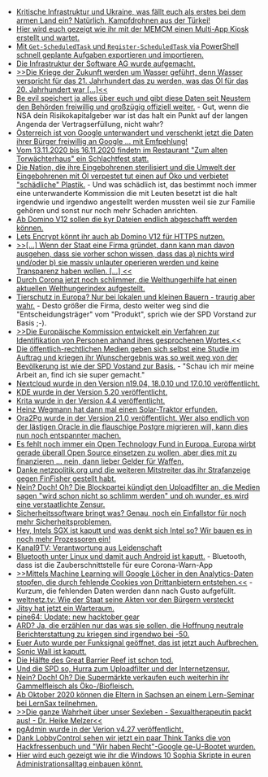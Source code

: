 * [Kritische Infrastruktur und Ukraine, was fällt euch als erstes bei dem armen Land ein? Natürlich, Kampfdrohnen aus der Türkei!](https://netzpolitik.org/2020/neuer-ruestungsdeal-ukraine-will-kampfdrohnenflotte-aus-der-tuerkei/)
* [Hier wird euch gezeigt wie ihr mit der MEMCM einen Multi-App Kiosk erstellt und wartet.](https://4sysops.com/archives/update-windows-10-multi-app-kiosk-using-run-script-in-microsoft-endpoint-configuration-manager-memcm/)
* [Mit `Get-ScheduledTask` und `Register-ScheduledTask` via PowerShell schnell geplante Aufgaben exportieren und importieren.](https://www.windowspro.de/wolfgang-sommergut/geplante-aufgaben-andere-rechner-uebertragen-powershell)
* [Die Infrastruktur der Software AG wurde aufgemacht.](https://www.bleepingcomputer.com/news/security/software-ag-it-giant-hit-with-23-million-ransom-by-clop-ransomware/)
* [>>Die Kriege der Zukunft werden um Wasser geführt, denn Wasser verspricht für das 21. Jahrhundert das zu werden, was das Öl für das 20. Jahrhundert war [...]<<](https://netzfrauen.org/2020/10/10/water-5/)
* [Be evil speichert ja alles über euch und gibt diese Daten seit Neustem den Behörden freiwillig und großzügig offiziell weiter.](https://www.golem.de/news/strafverfolgung-google-rueckt-ip-adressen-von-suchanfragen-heraus-2010-151435.html) - Gut, wenn die NSA dein Risikokapitalgeber war ist das halt ein Punkt auf der langen Angenda der Vertragserfüllung, nicht wahr?
* [Österreich ist von Google unterwandert und verschenkt jetzt die Daten ihrer Bürger freiwillig an Google ... mit Emfpehlung!](https://www.kuketz-blog.de/oesterreich-bmbwf-empfiehlt-google-in-schulen/)
* [Vom 13.11.2020 bis 16.11.2020 findetn im Restaurant "Zum alten Torwächterhaus" ein Schlachtfest statt.](https://www.fva-holzhau.de/13-bis-16-11-2020-Schlachtfest.5760-1.htm)
* [Die Nation, die ihre Eingebohrenen sterilisiert und die Umwelt der Eingebohrenen mit Öl verpestet tut einen auf Öko und verbietet "schädliche" Plastik.](https://netzfrauen.org/2020/10/11/kanada-2/) - Und was schädlich ist, das bestimmt noch immer eine unterwanderte Kommission die mit Leuten besetzt ist die halt irgendwie und irgendwo angestellt werden mussten weil sie zur Familie gehören und sonst nur noch mehr Schaden anrichten.
* [Ab Domino V12 sollen die kyr Dateien endlich abgeschafft werden können.](http://blog.nashcom.de/nashcomblog.nsf/dx/easy-kyr-file-creation-with-early-access-v12-in-production.htm)
* [Lets Encrypt könnt ihr auch ab Domino V12 für HTTPS nutzen.](http://blog.nashcom.de/nashcomblog.nsf/dx/lets-encrypt-domino-early-access-v12-in-production.htm)
* [>>[...] Wenn der Staat eine Firma gründet, dann kann man davon ausgehen, dass sie vorher schon wissen, dass das a) nichts wird und/oder b) sie massiv unlauter operieren werden und keine Transparenz haben wollen. [...] <<](https://blog.fefe.de/?ts=a17c3b75)
* [Durch Corona jetzt noch schlimmer, die Welthungerhilfe hat einen aktuellen Welthungerindex aufgestellt.](https://www.sonnenseite.com/de/umwelt/welthungerhilfe-stellt-welthunger-index-2020-vor/)
* [Tierschutz in Europa? Nur bei lokalen und kleinen Bauern - traurig aber wahr.](https://netzfrauen.org/2020/10/12/italien-2/) - Desto größer die Firma, desto weiter weg sind die "Entscheidungsträger" vom "Produkt", sprich wie der SPD Vorstand zur Basis ;-).
* [>>Die Europäische Kommission entwickelt ein Verfahren zur Identifikation von Personen anhand ihres gesprochenen Wortes.<<](https://netzpolitik.org/2020/algorithmische-ueberwachung-eu-entwickelt-abhoerplattform-mit-sprachanalyse-und-gesichtserkennung/)
* [Die öffentlich-rechtlichen Medien geben sich selbst eine Studie im Auftrag und kriegen ihr Wunschergebnis was so weit weg von der Bevölkerung ist wie der SPD Vostand zur Basis.](https://tuxproject.de/blog/2020/10/statistisch-bin-ich-super/) - "Schau ich mir meine Arbeit an, find ich sie super gemacht."
* [Nextcloud wurde in den Version n19.04, 18.0.10 und 17.0.10 veröffentlicht.](https://nextcloud.com/blog/minor-releases-19-0-4-18-0-10-and-17-0-10-are-here-end-of-support-for-17/)
* [KDE wurde in der Version 5.20 veröffentlicht.](https://www.phoronix.com/scan.php?page=news_item&px=KDE-Plasma-5.20-Released)
* [Krita wurde in der Version 4.4 veröffentlicht.](https://www.phoronix.com/scan.php?page=news_item&px=Krita-4.4-Released)
* [Heinz Wegmann hat dann mal einen Solar-Traktor erfunden.](https://www.sonnenseite.com/de/zukunft/mit-sonnenkraft-den-acker-pfluegen/)
* [Ora2Pg wurde in der Version 21.0 veröffentlicht. Wer also endlich von der lästigen Oracle in die flauschige Postgre migrieren will, kann dies nun noch entspannter machen.](https://www.postgresql.org/about/news/ora2pg-v210-has-been-released-2090/)
* [Es fehlt noch immer ein Open Technology Fund in Europa. Europa wirbt gerade überall Open Source einsetzen zu wollen, aber dies mit zu finanzieren ... nein, dann lieber Gelder für Waffen.](https://netzpolitik.org/2020/wo-bleibt-europas-open-technology-fund/)
* [Danke netzpolitik.org und die weiteren Mitstreiter das ihr Strafanzeige gegen FinFisher gestellt habt.](https://netzpolitik.org/2020/unsere-strafanzeige-razzia-bei-staatstrojaner-firma-finfisher-in-muenchen/)
* [Nein? Doch! Oh? Die Blockpartei kündigt den Uploadfilter an, die Medien sagen "wird schon nicht so schlimm werden" und oh wunder, es wird eine verstaatlichte Zensur.](https://blog.fefe.de/?ts=a1780d61)
* [Sicherheitssoftware bringt was? Genau, noch ein Einfallstor für noch mehr Sicherheitsproblemen.](https://blog.fefe.de/?ts=a178742a)
* [Hey, Intels SGX ist kaputt und was denkt sich Intel so? Wir bauen es in noch mehr Prozessoren ein!](https://www.golem.de/news/ice-lake-sp-intels-xeon-sp-v3-cpus-nutzen-erstmals-sgx-2010-151504.html)
* [Kanal9TV: Verantwortung aus Leidenschaft](https://www.youtube.com/watch?v=U3z7Z-cc48w)
* [Bluetooth unter Linux und damit auch Android ist kaputt.](https://blog.fefe.de/?ts=a176d129) - Bluetooth, dass ist die Zauberschnittstelle für eure Corona-Warn-App
* [>>Mittels Machine Learning will Google Löcher in den Analytics-Daten stopfen, die durch fehlende Cookies von Drittanbietern entstehen.<<](https://blog.fefe.de/?ts=a176cd81) - Kurzum, die fehlenden Daten werden dann nach Gusto aufgefüllt.
* [weltnetz.tv: Wie der Staat seine Akten vor den Bürgern versteckt](https://weltnetz.tv/video/2408-ewig-geheim)
* [Jitsy hat jetzt ein Warteraum.](https://scheible.it/neues-jitsi-lobby/)
* [pine64: Update: new hacktober gear](https://www.pine64.org/2020/10/15/update-new-hacktober-gear/)
* [ARD? Ja, die erzählen nur das was sie sollen, die Hoffnung neutrale Berichterstattung zu kriegen sind irgendwo bei -50.](https://blog.fefe.de/?ts=a1764b55)
* [Euer Auto wurde per Funksignal geöffnet, das ist jetzt auch Aufbrechen.](https://blog.fefe.de/?ts=a1740d21)
* [Sonic Wall ist kaputt.](https://www.bleepingcomputer.com/news/security/critical-sonicwall-vulnerability-affects-800k-firewalls-patch-now/)
* [Die Hälfte des Great Barrier Reef ist schon tod.](https://www.sonnenseite.com/de/franz-alt/kommentare-interviews/great-barrier-reef-wenn-es-zu-spaet-ist/)
* [Und die SPD so, Hurra zum Uploadfilter und der Internetzensur.](https://tuxproject.de/blog/2020/10/wer-hat-uns-gefiltert/)
* [Nein? Doch! Oh? Die Supermärkte verkaufen euch weiterhin ihr Gammelfleisch als Öko-/Biofleisch.](https://www.sonnenseite.com/de/wirtschaft/greenpeace-recherchen-supermaerkte-setzen-weiter-auf-billigfleisch/)
* [Ab Oktober 2020 können die Eltern in Sachsen an einem Lern-Seminar bei LernSax teilnehmen.](https://www.bildung.sachsen.de/blog/index.php/2020/10/16/lernsax-basisschulung-fuer-eltern-hat-premiere/)
* [>>Die ganze Wahrheit über unser Sexleben - Sexualtherapeutin packt aus! - Dr. Heike Melzer<<](https://www.welt-im-wandel.tv/video/die-ganze-wahrheit-ueber-unser-sexleben-sexualtherapeutin-packt-aus-dr-heike-melzer/)
* [pgAdmin wurde in der Verion v4.27 veröffentlicht.](https://www.postgresql.org/about/news/pgadmin-4-v427-released-2092/)
* [Dank LobbyControl sehen wir jetzt ein paar Think Tanks die von Hackfressenbuch und "Wir haben Recht"-Google ge-U-Bootet wurden.](https://www.lobbycontrol.de/2020/10/unsere-kritik-wirkt-facebook-und-co-legen-mitgliedschaften-offen/)
* [Hier wird euch gezeigt wie ihr die Windows 10 Sophia Skripte in euren Administrationsalltag einbauen könnt.](https://4sysops.com/archives/windows-10-sophia-script-powershell-functions-for-windows-10-fine-tuning-and-automating-routine-configuration-tasks/)
